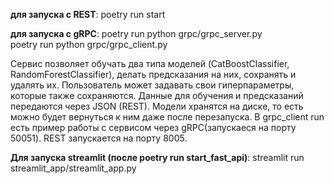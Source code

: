 **для запуска с REST**: 
poetry run start

**для запуска с gRPC**: 
poetry run python grpc/grpc_server.py\
poetry run python grpc/grpc_client.py 

Сервис позволяет обучать два типа моделей (CatBoostClassifier, RandomForestClassifier), делать предсказания на них, сохранять и удалять их. Пользователь может задавать свои гиперпараметры, которые также сохраняются. Данные для обучения и предсказаний  передаются через JSON (REST).
Модели хранятся на диске, то есть можно будет вернуться к ним даже после перезапуска. В grpc_client run есть пример работы с сервисом через gRPC(запускаеся на порту 50051). REST запускается на порту 8005.

**Для запуска streamlit (после poetry run start_fast_api)**:
streamlit run streamlit_app/streamlit_app.py